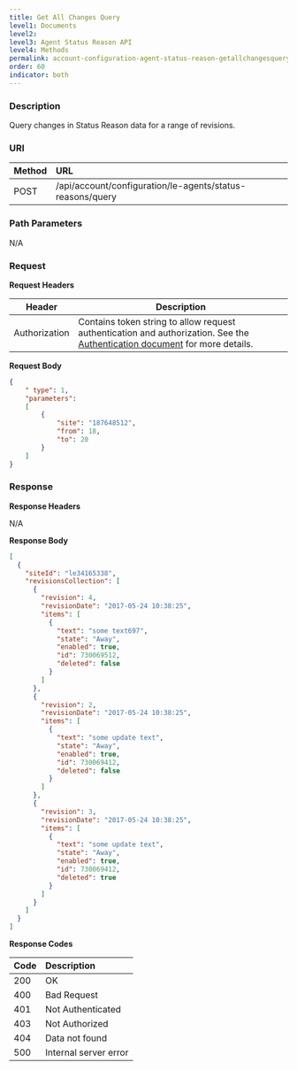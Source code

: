 ```yaml
---
title: Get All Changes Query
level1: Documents
level2:
level3: Agent Status Reason API
level4: Methods
permalink: account-configuration-agent-status-reason-getallchangesquery.html
order: 60
indicator: both
---
```



### Description

Query changes in Status Reason data for a range of revisions.

### URI

| Method | URL |
| :-------- | :------ |
| POST | /api/account/configuration/le-agents/status-reasons/query |

### Path Parameters

N/A

### Request

**Request Headers**

| Header | Description |
| --- | --- |
|Authorization |Contains token string to allow request authentication and authorization. See the [Authentication document](https://developers.liveperson.com/guides-authentication-introduction.html) for more details. |

**Request Body**

```json
{
    " type": 1,
    "parameters":
    [
        {
            "site": "187648512",
            "from": 18,
            "to": 20
        }
    ]
}
```

### Response

**Response Headers**

N/A

**Response Body**

```json
[
  {
    "siteId": "le34165338",
    "revisionsCollection": [
      {
        "revision": 4,
        "revisionDate": "2017-05-24 10:38:25",
        "items": [
          {
            "text": "some text697",
            "state": "Away",
            "enabled": true,
            "id": 730069512,
            "deleted": false
          }
        ]
      },
      {
        "revision": 2,
        "revisionDate": "2017-05-24 10:38:25",
        "items": [
          {
            "text": "some update text",
            "state": "Away",
            "enabled": true,
            "id": 730069412,
            "deleted": false
          }
        ]
      },
      {
        "revision": 3,
        "revisionDate": "2017-05-24 10:38:25",
        "items": [
          {
            "text": "some update text",
            "state": "Away",
            "enabled": true,
            "id": 730069412,
            "deleted": true
          }
        ]
      }
    ]
  }
]
```

**Response Codes**

|Code | Description |
|:----|:----|
|200 |OK|
|400 |Bad Request|
|401 |Not Authenticated|
|403 |Not Authorized|
|404 |Data not found|
|500 |Internal server error|
